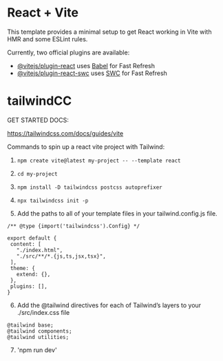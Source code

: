 # React + Vite

This template provides a minimal setup to get React working in Vite with HMR and some ESLint rules.

Currently, two official plugins are available:

- [@vitejs/plugin-react](https://github.com/vitejs/vite-plugin-react/blob/main/packages/plugin-react/README.md) uses [Babel](https://babeljs.io/) for Fast Refresh
- [@vitejs/plugin-react-swc](https://github.com/vitejs/vite-plugin-react-swc) uses [SWC](https://swc.rs/) for Fast Refresh
# tailwindCC

GET STARTED DOCS:

https://tailwindcss.com/docs/guides/vite

Commands to spin up a react vite project with Tailwind:

1) ```npm create vite@latest my-project -- --template react```
2) ```cd my-project```
3) ```npm install -D tailwindcss postcss autoprefixer```
4) ```npx tailwindcss init -p```

5) Add the paths to all of your template files in your tailwind.config.js file.
 ```
 /** @type {import('tailwindcss').Config} */

export default {
  content: [
    "./index.html",
    "./src/**/*.{js,ts,jsx,tsx}",
  ],
  theme: {
    extend: {},
  },
  plugins: [],
}
 ```

 6) Add the @tailwind directives for each of Tailwind’s layers to your ./src/index.css file
 ```
 @tailwind base;
 @tailwind components;
 @tailwind utilities;
 ```

 7) 'npm run dev'
 



